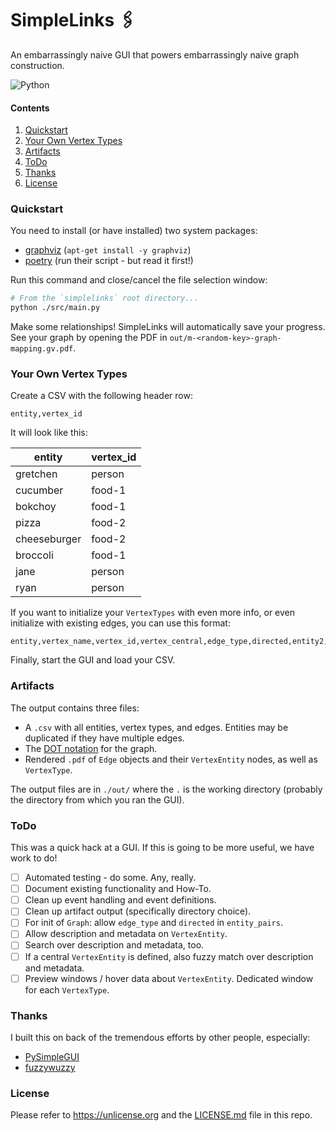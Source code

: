 # SimpleLinks 🖇

An embarrassingly naive GUI that powers embarrassingly naive graph construction.

![Python](https://img.shields.io/badge/Python-3776AB?style=for-the-badge&logo=python&logoColor=white) 

#### Contents

1. [Quickstart](#quickstart)
2. [Your Own Vertex Types](#your-own-vertex-types)
3. [Artifacts](#artifacts)
4. [ToDo](#todo)
5. [Thanks](#thanks)
6. [License](#license)

### Quickstart

You need to install (or have installed) two system packages:

* [graphviz](https://www.graphviz.org/download/) (`apt-get install -y graphviz`)
* [poetry](https://python-poetry.org/docs/) (run their script - but read it first!)

Run this command and close/cancel the file selection window:

```sh
# From the `simplelinks` root directory...
python ./src/main.py
```

Make some relationships! SimpleLinks will automatically save your progress.
See your graph by opening the PDF in `out/m-<random-key>-graph-mapping.gv.pdf`.

### Your Own Vertex Types

Create a CSV with the following header row:

```
entity,vertex_id
```

It will look like this:

| entity | vertex_id |
| --- | --- |
| gretchen | person |
| cucumber | food-1 |
| bokchoy | food-1 |
| pizza | food-2 |
| cheeseburger | food-2 |
| broccoli | food-1 |
| jane | person |
| ryan | person |

If you want to initialize your `VertexTypes` with even more info, or even 
initialize with existing edges, you can use this format:

```
entity,vertex_name,vertex_id,vertex_central,edge_type,directed,entity2,vertex_name2,vertex_id2
```

Finally, start the GUI and load your CSV.

### Artifacts

The output contains three files:

* A `.csv` with all entities, vertex types, and edges. Entities may be duplicated if they have multiple edges.
* The [DOT notation](https://www.graphviz.org/doc/info/lang.html) for the graph.
* Rendered `.pdf` of `Edge` objects and their `VertexEntity` nodes, as well as `VertexType`.

The output files are in `./out/` where the `.` is the working directory (probably the directory from which you ran the GUI).

### ToDo

This was a quick hack at a GUI. If this is going to be more useful, we have work to do!

* [ ] Automated testing - do some. Any, really.
* [ ] Document existing functionality and How-To.
* [ ] Clean up event handling and event definitions.
* [ ] Clean up artifact output (specifically directory choice).
* [ ] For init of `Graph`: allow `edge_type` and `directed` in `entity_pairs`.
* [ ] Allow description and metadata on `VertexEntity`.
* [ ] Search over description and metadata, too.
* [ ] If a central `VertexEntity` is defined, also fuzzy match over description and metadata.
* [ ] Preview windows / hover data about `VertexEntity`. Dedicated window for each `VertexType`.

### Thanks

I built this on back of the tremendous efforts by other people, especially:

* [PySimpleGUI]()
* [fuzzywuzzy]()

### License

Please refer to <https://unlicense.org> and the [LICENSE.md](./LICENSE.md) file in this repo.